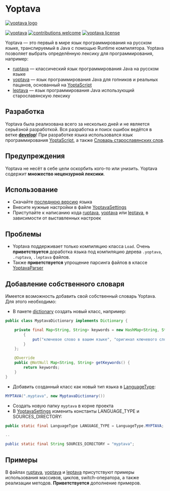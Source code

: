 # Yoptava

[![yoptava logo](https://github.com/Lime-blur/yoptava/blob/main/images/yoptava.png)](https://github.com/Lime-blur/yoptava/)

[![yoptava](https://img.shields.io/badge/%D0%A1%D0%BA%D0%B0%D1%87%D0%B0%D1%82%D1%8C-Yoptava-green)](https://github.com/Lime-blur/yoptava/archive/refs/heads/main.zip)
[![contributions welcome](https://img.shields.io/badge/contributions-welcome-brightgreen.svg?style=flat)](https://github.com/Lime-blur/yoptava/issues)
[![yoptava license](https://img.shields.io/github/license/Lime-blur/yoptava)](https://github.com/Lime-blur/yoptava/blob/main/LICENSE)

Yoptava — это первый в мире язык программирования на русском языке, транслируемый в Java с помощью Runtime компилятора. Yoptava позволяет выбрать определённую лексику для программирования, например:

- [ruptava](https://github.com/Lime-blur/yoptava/blob/main/yoptava/Load.ruptava) — классический язык программирования Java на русском языке
- [yoptava](https://github.com/Lime-blur/yoptava/blob/main/yoptava/Load.yoptava) — язык программирования Java для гопников и реальных пацанов, основанный на [YoptaScript](http://yopta.space/)
- [leptava](https://github.com/Lime-blur/yoptava/blob/main/yoptava/Load.leptava) — язык программирования Java использующий старославянскую лексику

## Разработка

Yoptava была реализована всего за несколько дней и не является серьёзной разработкой.
Вся разработка и поиск ошибок ведётся в ветке [**develop**](https://github.com/Lime-blur/yoptava/tree/develop)!
При разработке языка использовался язык программирования [YoptaScript](http://yopta.space/), а также [Словарь старославянских слов](https://hogwarts.ru/library/show.php?cat=1&id=39503&uid=guest).

## Предупреждения

Yoptava не несёт в себе цели оскорбить кого-то или унизить. Yoptava содержит **множество нецензурной лексики**.

## Использование

- Скачайте [последнюю версию](https://github.com/Lime-blur/yoptava/archive/refs/heads/main.zip) языка
- Внесите нужные настройки в файле [YoptavaSettings](https://github.com/Lime-blur/yoptava/blob/main/src/main/java/ru/limedev/yoptava/settings/YoptavaSettings.java)
- Приступайте к написанию кода [ruptava](https://github.com/Lime-blur/yoptava/blob/main/yoptava/Load.ruptava), [yoptava](https://github.com/Lime-blur/yoptava/blob/main/yoptava/Load.yoptava) или [leptava](https://github.com/Lime-blur/yoptava/blob/main/yoptava/Load.leptava), в зависимости от выставленных настроек

## Проблемы

- Yoptava поддерживает только компиляцию класса `Load`. Очень **приветствуется** доработка языка под компиляцию дерева `.yoptava`, `.ruptava`, `.leptava` файлов.
- Также **приветствуется** упрощение парсинга файлов в классе [YoptavaParser](https://github.com/Lime-blur/yoptava/blob/main/src/main/java/ru/limedev/yoptava/parser/YoptavaParser.java)

## Добавление собственного словаря

Имеется возможность добавить свой собственный словарь Yoptava. Для этого необходимо:

- В пакете [dictionary](https://github.com/Lime-blur/yoptava/tree/main/src/main/java/ru/limedev/yoptava/parser/dictionary) создать новый класс, например:
```Java
public class MyptavaDictionary implements Dictionary {

    private final Map<String, String> keywords = new HashMap<String, String>() {
        {
            put("ключевое слово в вашем языке", "оригинал ключевого слова Java");
        }
    };

    @Override
    public @NotNull Map<String, String> getKeywords() {
        return keywords;
    }
}
```
- Добавить созданный класс как новый тип языка в [LanguageType](https://github.com/Lime-blur/yoptava/blob/main/src/main/java/ru/limedev/yoptava/settings/LanguageType.java):
```Java
MYPTAVA(".myptava", new MyptavaDictionary())
```
- Создать новую папку `myptava` в корне проекта
- В [YoptavaSettings](https://github.com/Lime-blur/yoptava/blob/main/src/main/java/ru/limedev/yoptava/settings/YoptavaSettings.java) изменить константы LANGUAGE_TYPE и SOURCES_DIRECTORY:
```Java
public static final LanguageType LANGUAGE_TYPE = LanguageType.MYPTAVA;

..

public static final String SOURCES_DIRECTORY = "myptava";
```

## Примеры
В файлах [ruptava](https://github.com/Lime-blur/yoptava/blob/main/yoptava/Load.ruptava), [yoptava](https://github.com/Lime-blur/yoptava/blob/main/yoptava/Load.yoptava) и [leptava](https://github.com/Lime-blur/yoptava/blob/main/yoptava/Load.leptava) присутствуют примеры использования массивов, циклов, switch-оператора, а также реализации методов. **Приветствуется** дополнение примеров.
